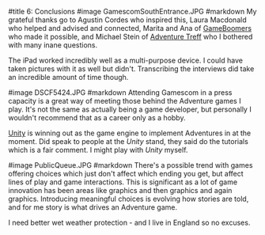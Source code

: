 #title 6: Conclusions
#image GamescomSouthEntrance.JPG
#markdown
My grateful thanks go to Agustin Cordes who inspired this,
Laura Macdonald who helped and advised and connected,
Marita and Ana of [GameBoomers](http://www.gameboomers.com) who made it possible,
and Michael Stein of [Adventure Treff](http://www.adventure-treff.de)
who I bothered with many inane questions.

The iPad worked incredibly well as a multi-purpose device. I could have
taken pictures with it as well but didn't. Transcribing the
interviews did take an incredible amount of time though.

#image DSCF5424.JPG
#markdown
Attending Gamescom in a press capacity is a great way of meeting
those behind the Adventure games I play. It's not the same as
actually being a game developer, but personally I wouldn't recommend
that as a career only as a hobby.

[Unity](https://unity3d.com) is winning out as the game engine to
implement Adventures in at the moment. Did speak to people
at the *Unity* stand, they said do the tutorials which is
a fair comment.  I might play with *Unity* myself.

#image PublicQueue.JPG
#markdown
There's a possible trend with games offering choices which
just don't affect which ending you get, but affect lines of play
and game interactions. This is significant as a lot of game
innovation has been areas like graphics and then graphics and
again graphics. Introducing meaningful choices is evolving
how stories are told, and
for me story is what drives an Adventure game.

I need better wet weather protection - and I live in England
so no excuses.
